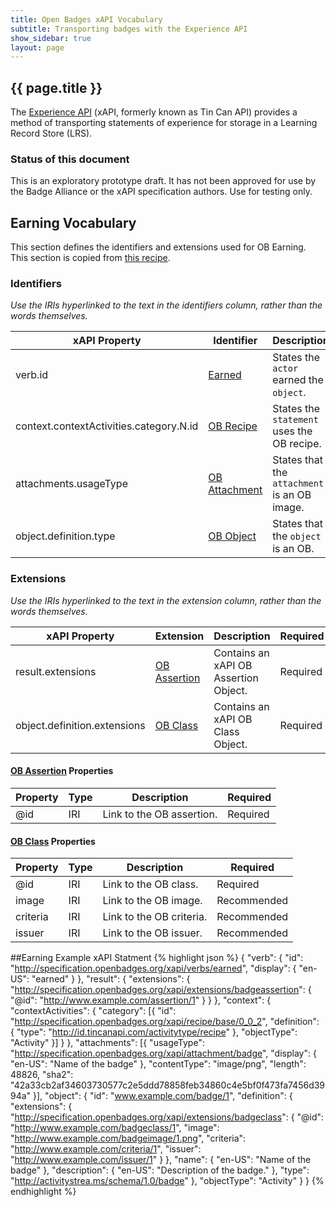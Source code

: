 ```yaml
---
title: Open Badges xAPI Vocabulary
subtitle: Transporting badges with the Experience API
show_sidebar: true
layout: page
---
```


## {{ page.title }}
The [Experience API](https://github.com/adlnet/xAPI-Spec/blob/master/xAPI.md) (xAPI, formerly known as Tin Can API) provides a method of transporting statements of experience for storage in a Learning Record Store (LRS). 

### Status of this document
This is an exploratory prototype draft. It has not been approved for use by the Badge Alliance or the xAPI specification authors. Use for testing only. 

## Earning Vocabulary
This section defines the identifiers and extensions used for OB Earning. 
This section is copied from [this recipe](https://github.com/ht2/BadgesCoP/tree/master/earning).

### Identifiers
*Use the IRIs hyperlinked to the text in the identifiers column, rather than the words themselves.*

xAPI Property | Identifier | Description | Required
--- | --- | --- | ---
verb.id | [Earned](http://specification.openbadges.org/xapi/verbs/earned) | States the `actor` earned the `object`. | Required
context.contextActivities.category.N.id | [OB Recipe](http://specification.openbadges.org/xapi/recipe/base/0_0_2) | States the `statement` uses the OB recipe. | Required
attachments.usageType | [OB Attachment](http://specification.openbadges.org/xapi/attachment/badge) | States that the `attachment` is an OB image. | Required
object.definition.type | [OB Object](http://activitystrea.ms/schema/1.0/badge) | States that the `object` is an OB. | Required

### Extensions
*Use the IRIs hyperlinked to the text in the extension column, rather than the words themselves.*

xAPI Property | Extension | Description | Required
--- | --- | --- | ---
result.extensions | [OB Assertion](http://specification.openbadges.org/xapi/extensions/badgeassertion) | Contains an xAPI OB Assertion Object. | Required
object.definition.extensions | [OB Class](http://specification.openbadges.org/xapi/extensions/badgeclass) | Contains an xAPI OB Class Object. | Required

#### [OB Assertion](http://specification.openbadges.org/xapi/extensions/badgeassertion) Properties

Property | Type | Description | Required
--- | --- | --- | ---
@id | IRI | Link to the OB assertion. | Required


#### [OB Class](http://specification.openbadges.org/xapi/extensions/badgeclass) Properties

Property | Type | Description | Required
--- | --- | --- | ---
@id | IRI | Link to the OB class. | Required
image | IRI | Link to the OB image. | Recommended
criteria | IRI | Link to the OB criteria. | Recommended
issuer | IRI | Link to the OB issuer. | Recommended

##Earning Example xAPI Statment
{% highlight json %}
{
  "verb": {
    "id": "http://specification.openbadges.org/xapi/verbs/earned",
    "display": {
      "en-US": "earned"
    }
  },
  "result": {
    "extensions": {
      "http://specification.openbadges.org/xapi/extensions/badgeassertion": {
        "@id": "http://www.example.com/assertion/1"
      }
    }
  },
  "context": {
    "contextActivities": {
      "category": [{
        "id": "http://specification.openbadges.org/xapi/recipe/base/0_0_2",
        "definition": {
          "type": "http://id.tincanapi.com/activitytype/recipe"
        },
        "objectType": "Activity"
      }]
    }
  },
  "attachments": [{
    "usageType": "http://specification.openbadges.org/xapi/attachment/badge",
    "display": {
      "en-US": "Name of the badge"
    },
    "contentType": "image/png",
    "length": 48826,
    "sha2": "42a33cb2af34603730577c2e5ddd78858feb34860c4e5bf0f473fa7456d3994a"
  }],
  "object": {
    "id": "www.example.com/badge/1",
    "definition": {
      "extensions": {
        "http://specification.openbadges.org/xapi/extensions/badgeclass": {
          "@id": "http://www.example.com/badgeclass/1",
          "image": "http://www.example.com/badgeimage/1.png",
          "criteria": "http://www.example.com/criteria/1",
          "issuer": "http://www.example.com/issuer/1"
        }
      },
      "name": {
        "en-US": "Name of the badge"
      },
      "description": {
        "en-US": "Description of the badge."
      },
      "type": "http://activitystrea.ms/schema/1.0/badge"
    },
    "objectType": "Activity"
  }
}
{% endhighlight %}
